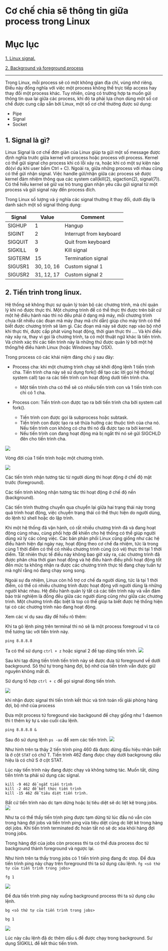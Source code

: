 # Cơ chế chia sẽ thông tin giữa process trong Linux


# Mục lục

[1. Linux signal.](#1)

[2. Background và foreground process](#2)

---



Trong Linux, mỗi process sẽ có một không gian địa chỉ, vùng nhớ riêng. Điều này đồng nghĩa với việc một process không thể trực tiếp access hay thay đổi một process khác. Tuy nhiên, cũng có trường hợp ta muốn gửi thông tin qua lại giữa các process, khi đó ta phải lựa chọn dùng một số cơ chế được cung cấp sẵn bởi Linux, một số cơ chế thường được sử dụng:

- Pipe
- Signal
- Socket

## 1. Signal là gì?
Linux Signal là cơ chế đơn giản của Linux giúp ta gửi một số message được định nghĩa trước giữa kernel với process hoặc process với process. Kernel có thể gửi signal cho process khi có lỗi xảy ra, hoặc khi có một sự kiện nào đó(ví dụ khi user bấm Ctrl + C). Ngoài ra, giữa những process với nhau cũng có thể gửi nhận signal. Việc handle gửi/nhận giữa các process sẽ được kernel đảm nhiệm thông qua các system call(kill(2), sigaction(2), signal(7)). Có thể hiểu kernel sẽ giữ vai trò trung gian nhận yêu cầu gửi signal từ một process và gửi signal này đến process đích.


Trong Linux số lượng và ý nghĩa các signal thường ít thay đổi, dưới đây là danh sách một số signal thông dụng:

|Signal	|Value	|Comment
|--|--|--|
|SIGHUP	|1	|Hangup
|SIGINT	|2  |Interrupt from keyboard
|SIGQUIT	|3 |Quit from keyboard
|SIGKILL	|9	|Kill signal
|SIGTERM	|15	|Termination signal
|SIGUSR1	|30, 10, 16	|Custom signal 1
|SIGUSR2	|31, 12, 17	|Custom signal 2

## 2. Tiến trình trong linux.

Hệ thống sẽ không thực sự quản lý toàn bộ các chương trình, mà chỉ quản lý khi nó được thực thi. Một chương trình để có thể thực thi được trên bất cứ một hệ điều hành nào thì nó đều phải ở dạng mã máy, mỗi chương trình chưa rất nhiều các đoạn mã máy (hay mã chỉ dẫn) giúp cho máy tính có thể biết được chương trình sẽ làm gì. Các đoạn mã này sẽ được nạp vào bộ nhớ khi thực thi, được cấp phát vùng hoạt động, thời gian thực thi .... Và khi điều này xảy ra, thay vì gọi là chương trình, ta có một thuật ngữ khác là tiến trình. Và chính xác thì các tiến trình này là những thứ được quản lý bởi một hệ thống/hệ điều hành Linux (hoặc Windows hay OSX).


Trong process có các khái niệm đáng chú ý sau đây:

- Process cha: khi một chương trình chạy sẽ khởi động lệnh 1 tiến trình cha. Tiến trình cha này sẽ sử dụng  fork() để tạo các lời gọi hệ thống( system call) tạo ra các tiến trình con hoạt động dưới tiến trình cha.
    - Một tiến trình cha có thể sẽ có nhiều tiến trình con và 1 tiến trình con chỉ có 1 cha.

- Process con: Tiến trình con được tạo ra bới tiến trình cha bởi system call fork(). 
    - Tiến trình con được gọi là subprocess hoặc subtask.    
    - Tiến trình con được tạo ra sẽ thừa hưởng các thuộc tính của cha nó. Nếu tiến trình con không có cha thì nó đã được tạo ra bởi kernel.
    - Nếu tiến trình con đang hoạt động mà bị ngắt thì nó sẽ gửi SIGCHLD đên cho tiến trình cha.

![](proimg/parent-child.png)


Vòng đời của 1 tiến trình hoặc một chương trình.

![](proimg/Process.png)

Các tiến trình nhận tương tác từ người dùng thì hoạt động ở chế độ mặt trước (foreground).

Các tiến trình không nhận tương tác thì hoạt động ở chế độ nền (background).

Các tiến trình thường chuyển qua chuyển lại giữa hai trạng thái này trong quá trình hoạt động, việc chuyển trạng thái có thể thực hiện do người dùng, do lệnh từ shell hoặc do lập trình.


Khi một hệ thống đã vận hành, có rất nhiều chương trình đã và đang hoạt động cùng nhau, cùng phối hợp để khiến cho hệ thống có thể giúp người dùng xử lý các công việc. Các bản phân phối Linux cũng giống như các hệ điều hành hiện đại ngày nay, hoạt động theo cơ chế đa nhiệm, tức là trong cùng 1 thời điểm có thể có nhiều chương trình cùng (có vẻ) thực thi tại 1 thời điểm. Tất nhiên thực tế điều này không bao giờ xảy ra, các chương trình đã được phân chia thời gian hoạt động và hệ điều hành điều phối hoạt động tốt đến mức ta không nhận ra được các chương trình thực tế đang chạy tuần tự mà nghĩ rằng nó đang chạy song song.

Ngoài sự đa nhiệm, Linux còn hỗ trợ cơ chế đa người dùng, tức là tại 1 thời điểm, có thể có nhiều chương trình được hoạt động với người dùng là những người khác nhau. Hệ điều hành quản lý tất cả các tiến trình này và vẫn đảm bảo trải nghiệm là đồng đều giữa các người dùng cũng như giữa các chương trình. Một chương trình đặc biệt là top có thể giúp ta biết được hệ thống hiện tại có các chương trình nào đang hoạt động.






Xem các ví dụ sau đây để hiểu rõ thêm:

Khi ta gõ lệnh ping trên terminal thì nó sẽ là một process foregroud vì ta có thể tương tác với tiến trình này.
```
ping 8.8.8.8
```

Ta có thể sử dụng `ctrl + z` hoặc signal 2 để tạp dừng tiến trình.
![](proimg/pingz.png)

Sau khi tạp đừng tiến trình tiến trình này sẽ được đưa từ foreground về dưới background. Sô thứ tự trong hàng đợi, bộ nhớ của tiến trình vẫn được giữ nguyên không mất đi.

Sử dụng tổ hợp `ctrl + c` để  gọi signal đóng tiến trình.

![](proimg/pingz.png)

khi nhận được signal thì tiến trình kết thúc và tính toán rồi giải phòng hàng đợi, bộ nhớ của process

Đưa một process từ foregound vào backgound để chạy giống như 1 daemon thì t thêm ký tự `&` vào cuối câu lệnh.
```
ping 8.8.8.8 &
```

Sau đó sử dụng lệnh `ps -ax` để xem các tiến trình.
![](proimg/psngam.png)

Như hình trên ta thây 2 tiến trình ping 460 đã được dừng đấu hiệu nhân biết là ở cột `STAT` có chữ T. Tiến trình 462 đang đưọc chạy dưới backgroung dấu hiệu là có chữ S ở cột STAT.



Lúc này tiến trình này đang được chạy và không tương tác. Muốn tắt, dừng tiến trình ta phải sử dụng các signal.
```
kill -9 462 để ngắt tiến trình
kill -2 462 để kết thức tiến trình
kill -15 462 để tiêu diệt tiến trình.
```


Bất cứ tiến trình nào dc tạm dừng hoặc bị tiêu diệt sẽ dc liệt kệ trong jobs.
![](proimg/jobs.png)

Như ta có thể thấy tiến trình ping được tạm dừng từ lúc đầu nó vẫn còn trong hàng đợi jobs và tiến trình ping vừa tiêu diệt cũng dc liệt kê trong hàng dợi jobs. Khi tiến trình terminated đc hoàn tất nó sẽ dc xóa khỏi hàng đợi trong jobs.


Trong hàng đợi của jobs còn process thì ta có thể đưa process đoc từ background thành foreground và ngược lại.


Như hình trên ta thấy trong jobs có 1 tiến trình ping đang đc stop. Để đưa tiến trình ping này chạy trên foreground thì ta sử dụng câu lệnh.
`fg <sô thứ tự của tiến trình trong jobs>`

```
fg 1
```
![](proimg/fg1.png)

Để đưa tiến trình ping này xuống  background process thì ta sử dụng câu lệnh. 

`bg <sô thứ tự của tiến trình trong jobs>`

```
bg 1
```
![](proimg/bg1.png)

Lúc này câu lệnh đã dc thêm dấu `&` để được chạy trong background. Sư dụng SIGKILL để kết thúc tiến trình.




